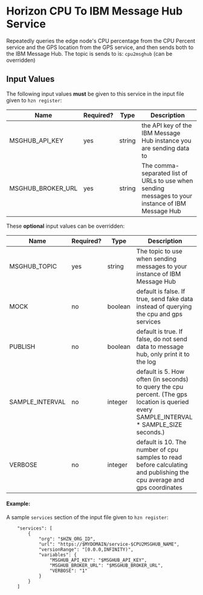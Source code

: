 # Horizon CPU To IBM Message Hub Service

Repeatedly queries the edge node's CPU percentage from the CPU Percent service and the GPS location from the GPS service, and then sends both to the IBM Message Hub. The topic is sends to is: `cpu2msghub` (can be overridden)

## Input Values

The following input values **must** be given to this service in the input file given to `hzn register`:


| Name | Required? | Type | Description |
| ---- | --------- | ---- | ---------------- |
| MSGHUB_API_KEY | yes | string | the API key of the IBM Message Hub instance you are sending data to |
| MSGHUB_BROKER_URL | yes | string | The comma-separated list of URLs to use when sending messages to your instance of IBM Message Hub |


These **optional** input values can be overridden:


| Name | Required? | Type | Description |
| ---- | --------- | ---- | ---------------- |
| MSGHUB_TOPIC | yes | string | The topic to use when sending messages to your instance of IBM Message Hub |
| MOCK | no | boolean | default is false. If true, send fake data instead of querying the cpu and gps services |
| PUBLISH | no | boolean | default is true. If false, do not send data to message hub, only print it to the log |
| SAMPLE_INTERVAL | no | integer | default is 5. How often (in seconds) to query the cpu percent. (The gps location is queried every SAMPLE_INTERVAL * SAMPLE_SIZE seconds.)  |
| VERBOSE | no | integer | default is 10. The number of cpu samples to read before calculating and publishing the cpu average and gps coordinates |


#### Example:
A sample `services` section of the input file given to `hzn register`:
```
    "services": [
        {
            "org": "$HZN_ORG_ID",
            "url": "https://$MYDOMAIN/service-$CPU2MSGHUB_NAME",
            "versionRange": "[0.0.0,INFINITY)",
            "variables": {
                "MSGHUB_API_KEY": "$MSGHUB_API_KEY",
                "MSGHUB_BROKER_URL": "$MSGHUB_BROKER_URL",
                "VERBOSE": "1"
            }
        }
    ]
```

